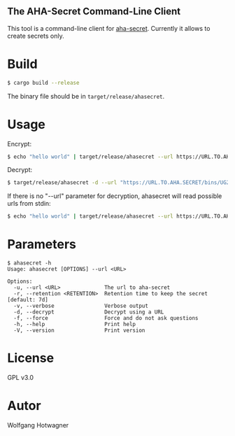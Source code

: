 The AHA-Secret Command-Line Client
----------------------------------

This tool is a command-line client for [aha-secret](https://github.com/aha-oida/aha-secret).
Currently it allows to create secrets only.

# Build

```bash
$ cargo build --release
```

The binary file should be in `target/release/ahasecret`.

# Usage

Encrypt:

```bash
$ echo "hello world" | target/release/ahasecret --url https://URL.TO.AHA.SECRET
```

Decrypt:

```bash
$ target/release/ahasecret -d --url "https://URL.TO.AHA.SECRET/bins/UG2iBBJ9ZaL4rKUJ5U6JpUuJ#2D0isKulzThyZN2JvlDUd3Hmj6+j3uqdrfNRMF1uzmQ=&FX0Rb1580s7MNvMx"
```

If there is no "--url" parameter for decryption, ahasecret will read possible urls from stdin:

```bash
$ echo "hello world" | target/release/ahasecret --url https://URL.TO.AHA.SECRET | target/release/ahasecret -d -f
```

# Parameters

```
$ ahasecret -h 
Usage: ahasecret [OPTIONS] --url <URL>

Options:
  -u, --url <URL>              The url to aha-secret
  -r, --retention <RETENTION>  Retention time to keep the secret [default: 7d]
  -v, --verbose                Verbose output
  -d, --decrypt                Decrypt using a URL
  -f, --force                  Force and do not ask questions
  -h, --help                   Print help
  -V, --version                Print version 
```

# License

GPL v3.0

# Autor

Wolfgang Hotwagner

